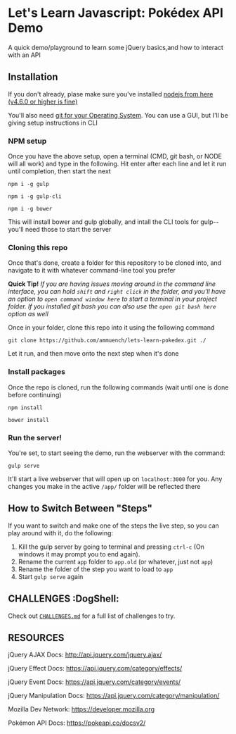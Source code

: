 # Let's Learn Javascript: Pokédex API Demo
A quick demo/playground to learn some jQuery basics,and how to interact with an API

## Installation

If you don't already, plase make sure you've installed [nodejs from here (v4.6.0 or higher is fine)](https://nodejs.org/en/)

You'll also need [git for your Operating System](https://git-scm.com/download/).  You can use a GUI, but I'll be giving setup instructions in CLI

### NPM setup

Once you have the above setup, open a terminal (CMD, git bash, or NODE will all work) and type in the following.  Hit enter after each line and let it run until completion, then start the next

`npm i -g gulp`

`npm i -g gulp-cli`

`npm i -g bower`

This will install bower and gulp globally, and intall the CLI tools for gulp--you'll need those to start the server

### Cloning this repo

Once that's done, create a folder for this repository to be cloned into, and navigate to it with whatever command-line tool you prefer

**Quick Tip!** *If you are having issues moving around in the command line interface, you can hold `shift` and `right click` in the folder, and you'll have an option to `open command window here` to start a terminal in your project folder.  If you installed git bash you can also use the `open git bash here` option as well*

Once in your folder, clone this repo into it using the following command

`git clone https://github.com/ammuench/lets-learn-pokedex.git ./`

Let it run, and then move onto the next step when it's done

### Install packages

Once the repo is cloned, run the following commands (wait until one is done before continuing)

`npm install`

`bower install`

### Run the server!

You're set, to start seeing the demo, run the webserver with the command:

`gulp serve`

It'll start a live webserver that will open up on `localhost:3000` for you.  Any changes you make in the active `/app/` folder will be reflected there




## How to Switch Between "Steps"

If you want to switch and make one of the steps the live step, so you can play around with it, do the following:

1. Kill the gulp server by going to terminal and pressing `ctrl-c` (On windows it may prompt you to end again).
2. Rename the current `app` folder to `app.old` (or whatever, just not `app`)
3. Rename the folder of the step you want to load to `app`
4. Start `gulp serve` again


## CHALLENGES :DogShell:

Check out [`CHALLENGES.md`](https://github.com/ammuench/lets-learn-pokedex/blob/master/CHALLENGES.md) for a full list of challenges to try.

## RESOURCES

jQuery AJAX Docs: http://api.jquery.com/jquery.ajax/

jQuery Effect Docs: https://api.jquery.com/category/effects/

jQuery Event Docs: https://api.jquery.com/category/events/

jQuery Manipulation Docs: https://api.jquery.com/category/manipulation/

Mozilla Dev Network: https://developer.mozilla.org

Pokémon API Docs: https://pokeapi.co/docsv2/
